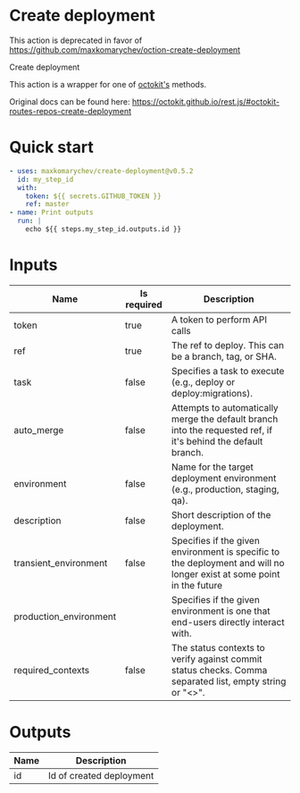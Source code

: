 # Create deployment

This action is deprecated in favor of https://github.com/maxkomarychev/oction-create-deployment

Create deployment

This action is a wrapper for one of [octokit's](https://octokit.github.io/rest.js) methods.

Original docs can be found here: https://octokit.github.io/rest.js/#octokit-routes-repos-create-deployment

# Quick start

```yaml
- uses: maxkomarychev/create-deployment@v0.5.2
  id: my_step_id
  with:
    token: ${{ secrets.GITHUB_TOKEN }}
    ref: master
- name: Print outputs
  run: |
    echo ${{ steps.my_step_id.outputs.id }}
```


# Inputs

| Name | Is required | Description |
|---|---|---|
|token|true|A token to perform API calls
|ref|true|The ref to deploy. This can be a branch, tag, or SHA.
|task|false|Specifies a task to execute (e.g., deploy or deploy:migrations).
|auto_merge|false|Attempts to automatically merge the default branch into the requested ref, if it's behind the default branch.
|environment|false|Name for the target deployment environment (e.g., production, staging, qa).
|description|false|Short description of the deployment.
|transient_environment|false|Specifies if the given environment is specific to the deployment and will no longer exist at some point in the future
|production_environment||Specifies if the given environment is one that end-users directly interact with.
|required_contexts|false|The status contexts to verify against commit status checks. Comma separated list, empty string or "<<EMPTY>>".

# Outputs

| Name | Description |
|---|---|
|id|Id of created deployment

